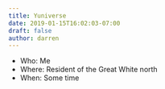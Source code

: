 ```yaml
---
title: Yuniverse
date: 2019-01-15T16:02:03-07:00
draft: false
author: darren
---
```

* Who: Me
* Where: Resident of the Great White north
* When: Some time
